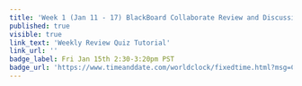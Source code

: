 ```yaml
---
title: 'Week 1 (Jan 11 - 17) BlackBoard Collaborate Review and Discussion'
published: true
visible: true
link_text: 'Weekly Review Quiz Tutorial'
link_url: ''
badge_label: Fri Jan 15th 2:30-3:20pm PST
badge_url: 'https://www.timeanddate.com/worldclock/fixedtime.html?msg=CMPT-363+Review+and+Discussion&iso=20210115T1430&p1=256&am=50'
---
```

